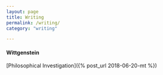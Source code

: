 ```yaml
---
layout: page
title: Writing
permalink: /writing/
category: "writing"

---
```


<h4>Wittgenstein</h4>
[Philosophical Investigation]({% post_url 2018-06-20-mt %})<br />